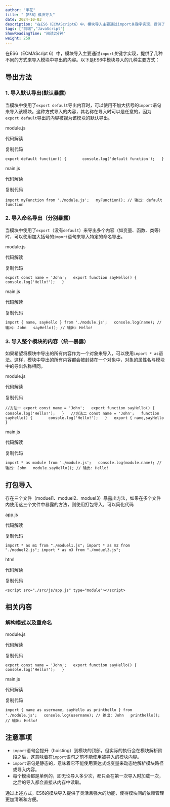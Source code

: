 ```yaml
---
author: "半花"
title: "【ES6】模块导入"
date: 2024-10-03
description: "在ES6（ECMAScript6）中，模块导入主要通过import关键字实现，提供了几种不同的方式来导入模块中导出的内容。以下是ES6中模块导入的几种主要方式：导出方法1.导入默认导出(默认暴"
tags: ["前端","JavaScript"]
ShowReadingTime: "阅读2分钟"
weight: 259
---
```

在ES6（ECMAScript 6）中，模块导入主要通过`import`关键字实现，提供了几种不同的方式来导入模块中导出的内容。以下是ES6中模块导入的几种主要方式：

导出方法
----

### 1\. 导入默认导出(默认暴露)

当模块中使用了`export default`导出内容时，可以使用不加大括号的`import`语句来导入该模块。这种方式导入的内容，其名称在导入时可以是任意的，因为`export default`导出的内容被视为该模块的默认导出。

module.js

 代码解读

复制代码

`export default function() {       console.log('default function');   }`  

main.js

 代码解读

复制代码

`import myFunction from './module.js';   myFunction(); // 输出: default function`

### 2\. 导入命名导出（分别暴露）

当模块中使用了`export`（没有`default`）来导出多个内容（如变量、函数、类等）时，可以使用加大括号的`import`语句来导入特定的命名导出。

module.js

 代码解读

复制代码

`export const name = 'John';   export function sayHello() {       console.log('Hello!');   }`  

main.js

 代码解读

复制代码

`import { name, sayHello } from './module.js';   console.log(name); // 输出: John   sayHello(); // 输出: Hello!`

### 3\. 导入整个模块的内容（统一暴露）

如果希望将模块中导出的所有内容作为一个对象来导入，可以使用`import * as`语法。这样，模块中导出的所有内容都会被封装在一个对象中，对象的属性名与模块中的导出名称相同。

module.js

 代码解读

复制代码

`//方法一 export const name = 'John';   export function sayHello() {       console.log('Hello!');   }   //方法二 const name = 'John';   function sayHello() {       console.log('Hello!');   }   export { name,sayHello }`

main.js

 代码解读

复制代码

`import * as module from './module.js';   console.log(module.name); // 输出: John   module.sayHello(); // 输出: Hello!`

打包导入
----

存在三个文件（moduel1、moduel2、moduel3）暴露出方法，如果在多个文件内使用这三个文件中暴露的方法，则使用打包导入，可以简化代码

app.js

 代码解读

复制代码

`import * as m1 from "./moduel1.js"; import * as m2 from "./moduel2.js"; import * as m3 from "./moduel3.js";`

html

 代码解读

复制代码

 `<script src="./src/js/app.js" type="module"></script>`

相关内容
----

### 解构模式以及重命名

module.js

 代码解读

复制代码

`export const name = 'John';   export function sayHello() {       console.log('Hello!');   }`  

main.js

 代码解读

复制代码

`import { name as username, sayHello as printhello } from './module.js';   console.log(username); // 输出: John   printhello(); // 输出: Hello!`

注意事项
----

*   `import`语句会提升（hoisting）到模块的顶部，但实际的执行会在模块解析阶段之后，这意味着在`import`语句之前不能使用被导入的模块内容。
*   `import`语句是静态的，意味着它不能使用表达式或变量来动态地解析模块路径或导入内容。
*   每个模块都是单例的，即无论导入多少次，都只会在第一次导入时加载一次，之后的导入都会直接从内存中读取。

通过上述方式，ES6的模块导入提供了灵活且强大的功能，使得模块间的依赖管理更加清晰和方便。
